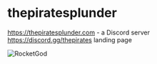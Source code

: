 # thepiratesplunder
https://thepiratesplunder.com - a Discord server https://discord.gg/thepirates landing page

![RocketGod](https://github.com/RocketGod-git/thepiratesplunder/assets/57732082/2a827986-e61a-4f25-af5d-c6ce3fe6e18c)
